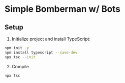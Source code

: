# Simple Bomberman w/ Bots

## Setup

1. Initialize project and install TypeScript:
```bash
npm init -y
npm install typescript --save-dev
npx tsc --init
```

2. Compile
```bash
npx tsc
```